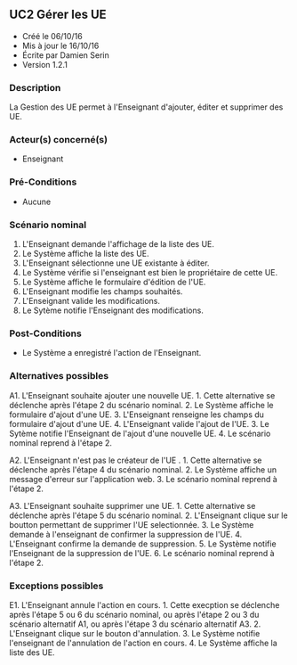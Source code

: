 ## UC2 Gérer les UE

* Créé le 06/10/16
* Mis à jour le 16/10/16
* Écrite par Damien Serin
* Version 1.2.1

### Description

La Gestion des UE permet à l'Enseignant d'ajouter, éditer et supprimer des UE.

### Acteur(s) concerné(s)

* Enseignant

### Pré-Conditions

* Aucune

### Scénario nominal

1. L'Enseignant demande l'affichage de la liste des UE.
2. Le Système affiche la liste des UE.
3. L'Enseignant sélectionne une UE existante à éditer.
4. Le Système vérifie si l'enseignant est bien le propriétaire de cette UE.
5. Le Système affiche le formulaire d'édition de l'UE.
6. L'Enseignant modifie les champs souhaités.
7. L'Enseignant valide les modifications.
8. Le Sytème notifie l'Enseignant des modifications.

### Post-Conditions

* Le Système a enregistré l'action de l'Enseignant.

### Alternatives possibles

A1. L'Enseignant souhaite ajouter une nouvelle UE.
    1. Cette alternative se déclenche après l'étape 2 du scénario nominal.
    2. Le Système affiche le formulaire d'ajout d'une UE.
    3. L'Enseignant renseigne les champs du formulaire d'ajout d'une UE.
    4. L'Enseignant valide l'ajout de l'UE.
    3. Le Sytème notifie l'Enseignant de l'ajout d'une nouvelle UE.
    4. Le scénario nominal reprend à l'étape 2.

A2. L'Enseignant n'est pas le créateur de l'UE	.
    1. Cette alternative se déclenche après l'étape 4 du scénario nominal.
    2. Le Système affiche un message d'erreur sur l'application web.
    3. Le scénario nominal reprend à l'étape 2.

A3. L'Enseignant souhaite supprimer une UE.
    1. Cette alternative se déclenche après l'étape 5 du scénario nominal.
    2. L'Enseignant clique sur le boutton permettant de supprimer l'UE selectionnée.
    3. Le Système demande à l'enseignant de confirmer la suppression de l'UE.
    4. L'Enseignant confirme la demande de suppression.
    5. Le Système notifie l'Enseignant de la suppression de l'UE.
    6. Le scénario nominal reprend à l'étape 2.

### Exceptions possibles

E1. L'Enseignant annule l'action en cours.
    1. Cette execption se déclenche après l'étape 5 ou 6 du scénario nominal, ou après l'étape 2 ou 3 du scénario alternatif A1, ou après l'étape 3 du scénario alternatif A3.
    2. L'Enseignant clique sur le bouton d'annulation.
    3. Le Système notifie l'enseignant de l'annulation de l'action en cours.
    4. Le Système affiche la liste des UE.
